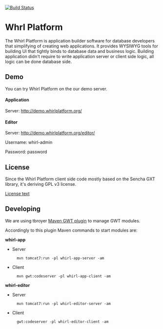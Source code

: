 [![Build Status](https://scrutinizer-ci.com/g/whirlplatform/whirl/badges/build.png?b=master)](https://scrutinizer-ci.com/g/whirlplatform/whirl/build-status/master)

# Whrl Platform

The Whirl Platform is application builder software for database developers that simplifying of creating web applications. It provides WYSIWYG tools for building UI that tightly binds to database data and business logic. Building application didn't require to write application server or client side logic, all logic can be done database side.

## Demo

You can try Whirl Platform on the our demo server.

#### Application

Server: http://demo.whirlplatform.org/


#### Editor

Server: http://demo.whirlplatform.org/editor/

Username: whirl-admin

Password: password


## License

Since the Whirl Platform client side code mostly based on the Sencha GXT library, it's deriving GPL v3 license.

[License text](LICENSE)


## Developing

We are using tbroyer [Maven GWT plugin](https://tbroyer.github.io/gwt-maven-plugin/index.html) to manage GWT modules.

Accordingly to this plugin Maven commands to start modules are:

**whirl-app**
- Server

        mvn tomcat7:run -pl whirl-app-server -am
    
- Client

        mvn gwt:codeserver -pl whirl-app-client -am

**whirl-editor**

- Server

        mvn tomcat7:run -pl whirl-editor-server -am
    
- Client

        gwt:codeserver -pl whirl-editor-client -am